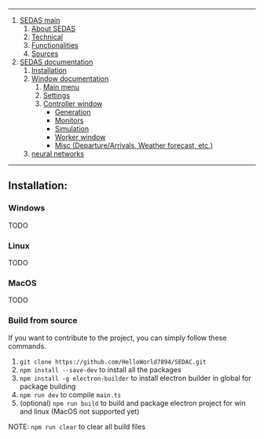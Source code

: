 <!--header of the doc file-->
<hr>

1. [SEDAS main](/README.md)
    1. [About SEDAS](/README.md#about)
    2. [Technical](/README.md#technical)
    3. [Functionalities](/README.md#funcs)
    4. [Sources](/doc/sources/readme.md)
2. [SEDAS documentation](/doc/doc_main.md)
    1. [Installation](/doc/wiki/installation.md)
    2. [Window documentation](/doc/wiki/windows/)
        1. [Main menu](/doc/wiki/windows/settings.md)
        2. [Settings](/doc/wiki/windows/settings.md)
        3. [Controller window](/doc/wiki/windows/controller.md)
            - [Generation]()
            - [Monitors]()
            - [Simulation]()
            - [Worker window]()
            - [Misc (Departure/Arrivals, Weather forecast, etc.)]()
    3. [neural networks]()

<hr>

<!--main content of doc file-->
## Installation:

### Windows
TODO

### Linux
TODO

### MacOS
TODO

### Build from source
If you want to contribute to the project, you can simply follow these commands.

1. `git clone https://github.com/HelloWorld7894/SEDAC.git`
2. `npm install --save-dev` to install all the packages
3. `npm install -g electron-builder` to install electron builder in global for package building
4. `npm run dev` to compile `main.ts`
5. (optional) `npm run build` to build and package electron project for win and linux (MacOS not supported yet)

NOTE: `npm run clear` to clear all build files